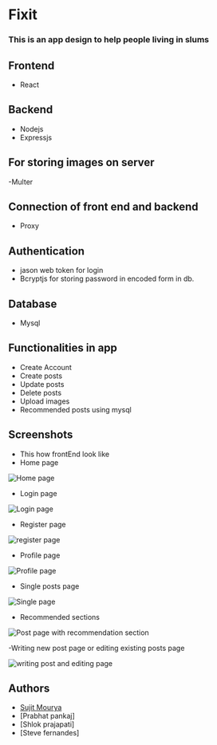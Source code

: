 # Fixit

### This is an app design to help people living in slums


## Frontend

- React

## Backend

- Nodejs
- Expressjs

## For storing images on server
-Multer

## Connection of front end and backend

- Proxy


## Authentication
 - jason web token for login
 - Bcryptjs for storing password in encoded form in db.
 
## Database

- Mysql

## Functionalities in app
- Create Account
- Create posts
- Update posts
- Delete posts
- Upload images
- Recommended posts using mysql

## Screenshots
- This how frontEnd look like
- Home page

![Home page](https://github.com/mouryasujit/FIXIT/blob/master/images%20for%20readme/homepage.png?raw=true)

- Login page

![Login page](https://github.com/mouryasujit/FIXIT/blob/master/images%20for%20readme/login.png?raw=true)

- Register page

![register page](https://github.com/mouryasujit/FIXIT/blob/master/images%20for%20readme/register.png?raw=true)

- Profile page

![Profile page](https://github.com/mouryasujit/FIXIT/blob/master/images%20for%20readme/profilepage.png?raw=true)

- Single posts page

![Single page](https://github.com/mouryasujit/FIXIT/blob/master/images%20for%20readme/singlepage.png?raw=true)

- Recommended sections

![Post page with recommendation section](https://github.com/mouryasujit/FIXIT/blob/master/images%20for%20readme/recommendationpage.png?raw=true)

-Writing new post page or editing existing posts page

![writing post and editing page](https://github.com/mouryasujit/FIXIT/blob/master/images%20for%20readme/updateissuepage.png?raw=true)


## Authors

- [Sujit Mourya](https://github.com/mouryasujit)
- [Prabhat pankaj]
- [Shlok prajapati]
- [Steve fernandes] 
